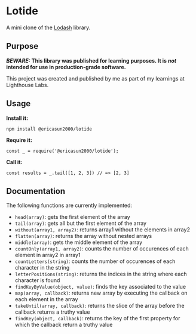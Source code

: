 # Lotide

A mini clone of the [Lodash](https://lodash.com) library.

## Purpose

**_BEWARE:_ This library was published for learning purposes. It is _not_ intended for use in production-grade software.**

This project was created and published by me as part of my learnings at Lighthouse Labs. 

## Usage

**Install it:**

`npm install @ericasun2000/lotide`

**Require it:**

`const _ = require('@ericasun2000/lotide');`

**Call it:**

`const results = _.tail([1, 2, 3]) // => [2, 3]`

## Documentation

The following functions are currently implemented:

* `head(array)`: gets the first element of the array 
* `tail(array)`: gets all but the first element of the array 
* `without(array1, array2)`: returns array1 without the elements in array2
* `flatten(array)`: returns the array without nested arrays 
* `middle(array)`: gets the middle element of the array
* `countOnly(array1, array2)`: counts the number of occurences of each element in array2 in array1
* `countLetters(string)`: counts the number of occurences of each character in the string
* `letterPositions(string)`: returns the indices in the string where each character is found 
* `findKeyByValue(object, value)`: finds the key associated to the value
* `map(array, callback)`: returns new array by executing the callback on each element in the array 
* `takeUntil(array, callback)`: returns the slice of the array before the callback returns a truthy value
* `findKey(object, callback)`: returns the key of the first property for which the callback return a truthy value 
